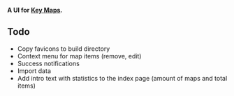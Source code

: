 __A UI for [Key Maps](https://github.com/icidasset/key_maps).__


## Todo

- Copy favicons to build directory
- Context menu for map items (remove, edit)
- Success notifications
- Import data
- Add intro text with statistics to the index page (amount of maps and total items)
